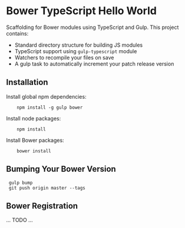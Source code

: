 # Bower TypeScript Hello World

Scaffolding for Bower modules using TypeScript and Gulp.  This project contains:

* Standard directory structure for building JS modules
* TypeScript support using `gulp-typescript` module
* Watchers to recompile your files on save
* A gulp task to automatically increment your patch release version


## Installation

Install global npm dependencies:

        npm install -g gulp bower

Install node packages:

        npm install

Install Bower packages:

        bower install


## Bumping Your Bower Version

     gulp bump
     git push origin master --tags

## Bower Registration

... TODO ...


